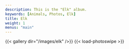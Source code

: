 ```yaml
---
description: This is the "Elk" album.
keywords: [Animals, Photos, Elk]
title: Elk
weight: 1
menus: "main"
---
```


{{< gallery dir="/images/elk" />}} {{< load-photoswipe >}}